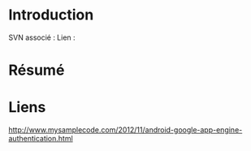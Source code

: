 # Introduction #

SVN associé :
Lien :

# Résumé #

# Liens #

http://www.mysamplecode.com/2012/11/android-google-app-engine-authentication.html